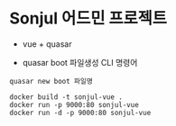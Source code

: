 # Sonjul 어드민 프로젝트

- vue + quasar

- quasar boot 파일생성 CLI 명령어

```
quasar new boot 파일명
```

```
docker build -t sonjul-vue .
docker run -p 9000:80 sonjul-vue
docker run -d -p 9000:80 sonjul-vue
```
